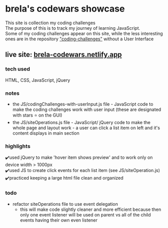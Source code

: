 # brela's codewars showcase
This site is collection my coding challenges<br>
The purpose of this is to track my journey of learning JavaScript.<br>
Some of my coding challenges appear on this site, while the less interesting ones are in the repository <a href="https://github.com/Brela/coding-challenges" target="_blank">"coding-challenges"</a> without a User Interface
## live site: <a href="https://brela-codewars.netlify.app/" target="_blank">brela-codewars.netlify.app</a>
### tech used
HTML, CSS, JavaScript, jQuery
### notes
* the JS/codingChallenges-with-userInput.js file - JavaScript code to make the coding challenges work with user input (these are designated with stars ⭐ on the GUI)
* the JS/siteOperations.js file - JavaScript/ jQuery code to make the whole page and layout work - a user can click a list item on left and it's content displays in main section

### highlights
✔️used jQuery to make 'hover item shows preview' and to work only on device width > 1000px<br>
✔️used JS to create click events for each list item (see JS/siteOperation.js)<br>
✔️practiced keeping a large html file clean and organized<br>

### todo
* refactor siteOperations file to use event delegation
    * this will make code slightly cleaner and more efficient because then only one event listener will be used on parent vs all of the child events having their own even listener

